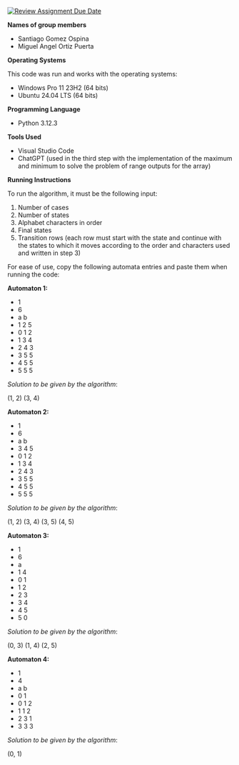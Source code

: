 [![Review Assignment Due Date](https://classroom.github.com/assets/deadline-readme-button-22041afd0340ce965d47ae6ef1cefeee28c7c493a6346c4f15d667ab976d596c.svg)](https://classroom.github.com/a/WPMOLLWm)

**Names of group members**

- Santiago Gomez Ospina
- Miguel Angel Ortiz Puerta

**Operating Systems**

This code was run and works with the operating systems:
- Windows Pro 11 23H2 (64 bits)
- Ubuntu 24.04 LTS (64 bits)

**Programming Language**

- Python 3.12.3

**Tools Used**

- Visual Studio Code
- ChatGPT (used in the third step with the implementation of the maximum and minimum to solve the problem of range outputs for the array)

**Running Instructions**

To run the algorithm, it must be the following input:
1. Number of cases
2. Number of states
3. Alphabet characters in order
4. Final states
5. Transition rows (each row must start with the state and continue with the states to which it moves according to the order and characters used and written in step 3)

For ease of use, copy the following automata entries and paste them when running the code:

**Automaton 1:**
- 1
- 6
- a b
- 1 2 5
- 0 1 2
- 1 3 4
- 2 4 3
- 3 5 5
- 4 5 5
- 5 5 5

*Solution to be given by the algorithm*:  

(1, 2) (3, 4)

**Automaton 2:**
- 1
- 6
- a b
- 3 4 5
- 0 1 2
- 1 3 4
- 2 4 3
- 3 5 5
- 4 5 5
- 5 5 5

*Solution to be given by the algorithm*:
  
(1, 2) (3, 4) (3, 5) (4, 5)

**Automaton 3:**
- 1
- 6
- a
- 1 4
- 0 1
- 1 2
- 2 3
- 3 4
- 4 5
- 5 0

*Solution to be given by the algorithm*:  

(0, 3) (1, 4) (2, 5)

**Automaton 4:**
- 1
- 4
- a b
- 0 1
- 0 1 2
- 1 1 2
- 2 3 1
- 3 3 3

*Solution to be given by the algorithm*:  

(0, 1)
